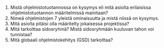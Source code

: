 1. Mistä ohjelmistotuotannossa on kysymys eli mitä asioita erilaisissa ohjelmistotuotannon määritelmissä mainitaan?
2. Nimeä ohjelmistojen 7 yleistä ominaisuutta ja mistä niissä on kysymys.
3. Mitä asioita pitäisi olla määritelty jokaisessa projektissa?
4. Mitä tarkoittaa sidosryhmä? Mistä sidosryhmään kuuluvan tahon voi tunnistaa?
5. Mitä globaali ohjelmistokehitys (GSD) tarkoittaa?






